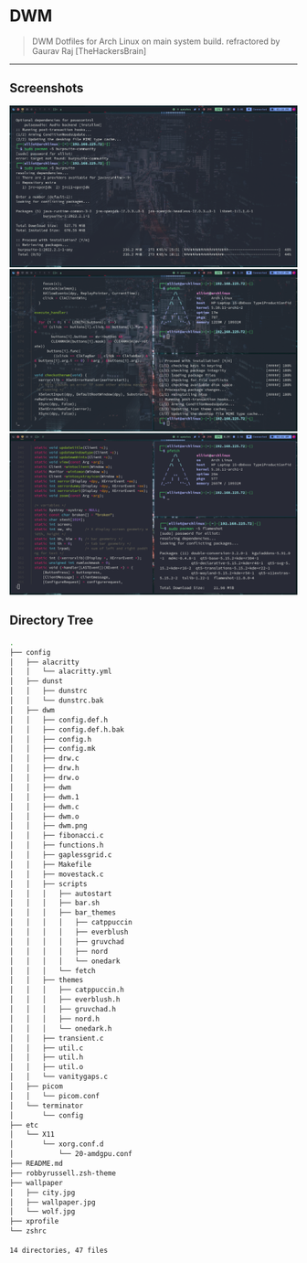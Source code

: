# DWM

> DWM Dotfiles for Arch Linux on main system build.
> refractored by Gaurav Raj [TheHackersBrain]

---

## Screenshots

![first](./screenshots/desk1.png)
![second](./screenshots/desk2.png)
![third](./screenshots/desktop.png)

## Directory Tree

```bash
.
├── config
│   ├── alacritty
│   │   └── alacritty.yml
│   ├── dunst
│   │   ├── dunstrc
│   │   └── dunstrc.bak
│   ├── dwm
│   │   ├── config.def.h
│   │   ├── config.def.h.bak
│   │   ├── config.h
│   │   ├── config.mk
│   │   ├── drw.c
│   │   ├── drw.h
│   │   ├── drw.o
│   │   ├── dwm
│   │   ├── dwm.1
│   │   ├── dwm.c
│   │   ├── dwm.o
│   │   ├── dwm.png
│   │   ├── fibonacci.c
│   │   ├── functions.h
│   │   ├── gaplessgrid.c
│   │   ├── Makefile
│   │   ├── movestack.c
│   │   ├── scripts
│   │   │   ├── autostart
│   │   │   ├── bar.sh
│   │   │   ├── bar_themes
│   │   │   │   ├── catppuccin
│   │   │   │   ├── everblush
│   │   │   │   ├── gruvchad
│   │   │   │   ├── nord
│   │   │   │   └── onedark
│   │   │   └── fetch
│   │   ├── themes
│   │   │   ├── catppuccin.h
│   │   │   ├── everblush.h
│   │   │   ├── gruvchad.h
│   │   │   ├── nord.h
│   │   │   └── onedark.h
│   │   ├── transient.c
│   │   ├── util.c
│   │   ├── util.h
│   │   ├── util.o
│   │   └── vanitygaps.c
│   ├── picom
│   │   └── picom.conf
│   └── terminator
│       └── config
├── etc
│   └── X11
│       └── xorg.conf.d
│           └── 20-amdgpu.conf
├── README.md
├── robbyrussell.zsh-theme
├── wallpaper
│   ├── city.jpg
│   ├── wallpaper.jpg
│   └── wolf.jpg
├── xprofile
└── zshrc

14 directories, 47 files
```
